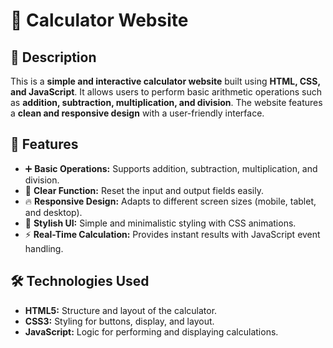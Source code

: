 # 🧮 **Calculator Website**

## 🚀 **Description**
This is a **simple and interactive calculator website** built using **HTML, CSS, and JavaScript**. It allows users to perform basic arithmetic operations such as **addition, subtraction, multiplication, and division**. The website features a **clean and responsive design** with a user-friendly interface.

## 🎯 **Features**
- ➕ **Basic Operations:** Supports addition, subtraction, multiplication, and division.  
- 🧹 **Clear Function:** Reset the input and output fields easily.  
- 🔥 **Responsive Design:** Adapts to different screen sizes (mobile, tablet, and desktop).  
- 🎨 **Stylish UI:** Simple and minimalistic styling with CSS animations.  
- ⚡ **Real-Time Calculation:** Provides instant results with JavaScript event handling.  

## 🛠️ **Technologies Used**
- **HTML5:** Structure and layout of the calculator.  
- **CSS3:** Styling for buttons, display, and layout.  
- **JavaScript:** Logic for performing and displaying calculations.


